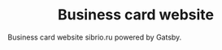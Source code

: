 <h1 align="center">
  Business card website
</h1>

Business card website sibrio.ru powered by Gatsby.
